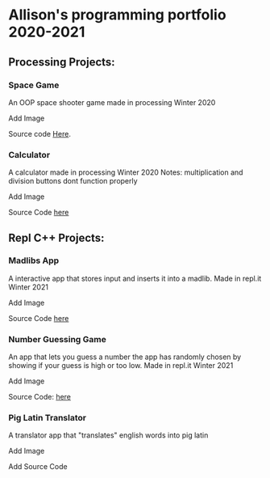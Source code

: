 # Allison's programming portfolio 2020-2021

## Processing Projects:

### Space Game

An OOP space shooter game made in processing Winter 2020

Add Image

Source code [Here](https://github.com/AllisonEckhardt/Programming1Portfolio/tree/gh-pages/src/Space_Game).


### Calculator

A calculator made in processing Winter 2020
Notes: multiplication and division buttons dont function properly

Add Image

Source Code [here](https://github.com/AllisonEckhardt/Programming1Portfolio/tree/gh-pages/src/calculator)

## Repl C++ Projects:

### Madlibs App

A interactive app that stores input and inserts it into a madlib. Made in repl.it Winter 2021

Add Image

Source Code [here](https://github.com/AllisonEckhardt/Programming1Portfolio/blob/gh-pages/src/MadLibs-2.cpp)


### Number Guessing Game

An app that lets you guess a number the app has randomly chosen by showing if your guess is high or too low. Made in repl.it Winter 2021

Add Image

Source Code: [here](https://github.com/AllisonEckhardt/Programming1Portfolio/blob/gh-pages/src/NumberGuessingGame.cpp)

### Pig Latin Translator

A translator app that "translates" english words into pig latin

Add Image

Add Source Code
